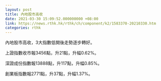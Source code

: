```yaml
---
layout: post
title: 內地股市高收
date: 2021-03-30 15:09:52.000000000 +08:00
link: https://news.rthk.hk/rthk/ch/component/k2/1583370-20210330.htm
categories: rthk
---
```


內地股市高收，3大指數低開後走勢逐步轉好。

上證指數收市報3456點，升21點，升幅0.62%。

深證成份指數報13888點，升117點，升幅0.85%。

創業板指數報2771點，升37點，升幅1.37%。
